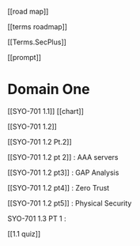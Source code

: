 
[[road map]]



[[terms roadmap]]



[[Terms.SecPlus]]



[[prompt]]




# Domain One 

[[SYO-701 1.1]]
[[chart]]



[[SYO-701 1.2]]

[[SYO-701 1.2 Pt.2]]


[[SYO-701 1.2 pt 2]] : AAA servers 

[[SYO-701 1.2 pt3]] : GAP Analysis 

[[SYO-701 1.2 pt4]] : Zero Trust 

[[SYO-701 1.2 pt5]] : Physical Security 

SYO-701 1.3 PT 1 : 

[[1.1 quiz]] 